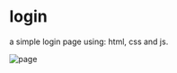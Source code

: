 # login
a simple login page using: html, css and js. 



![page](https://user-images.githubusercontent.com/121769059/236216880-934c87c6-6420-4dc6-8ea1-19cd07b72ef9.png)
